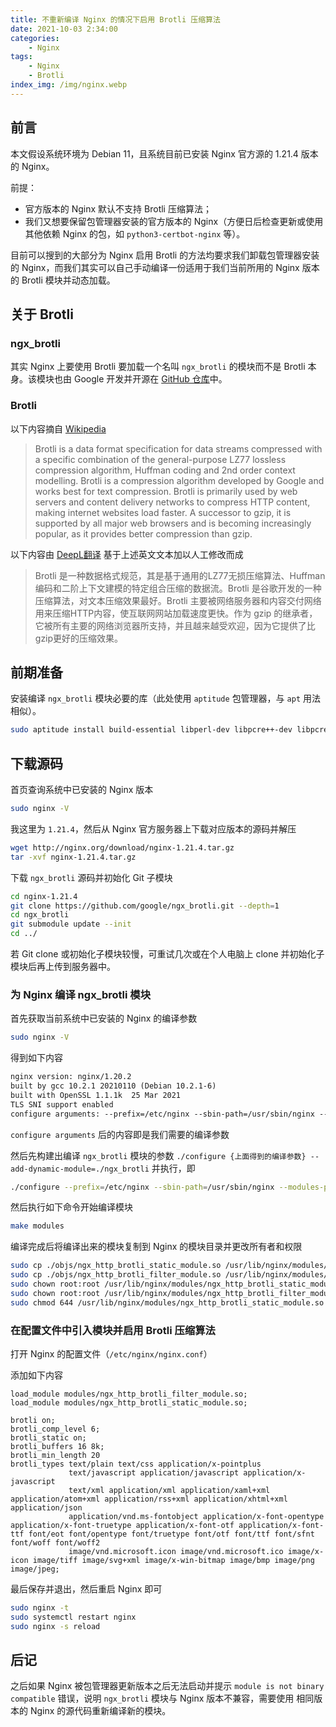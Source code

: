 ```yaml
---
title: 不重新编译 Nginx 的情况下启用 Brotli 压缩算法
date: 2021-10-03 2:34:00
categories:
    - Nginx
tags:
    - Nginx
    - Brotli
index_img: /img/nginx.webp
---
```


## 前言

本文假设系统环境为 Debian 11，且系统目前已安装 Nginx 官方源的 1.21.4 版本的 Nginx。

前提：

- 官方版本的 Nginx 默认不支持 Brotli 压缩算法；
- 我们又想要保留包管理器安装的官方版本的 Nginx（方便日后检查更新或使用其他依赖 Nginx 的包，如 `python3-certbot-nginx` 等）。

目前可以搜到的大部分为 Nginx 启用 Brotli 的方法均要求我们卸载包管理器安装的 Nginx，而我们其实可以自己手动编译一份适用于我们当前所用的 Nginx 版本的 Brotli 模块并动态加载。

## 关于 Brotli

### ngx_brotli

其实 Nginx 上要使用 Brotli 要加载一个名叫 `ngx_brotli` 的模块而不是 Brotli 本身。该模块也由 Google 开发并开源在 [GitHub 仓库](https://github.com/google/ngx_brotli)中。

### Brotli

以下内容摘自 [Wikipedia](https://en.m.wikipedia.org/wiki/Brotli)

> Brotli is a data format specification for data streams compressed with a specific combination of the general-purpose LZ77 lossless compression algorithm, Huffman coding and 2nd order context modelling. Brotli is a compression algorithm developed by Google and works best for text compression. Brotli is primarily used by web servers and content delivery networks to compress HTTP content, making internet websites load faster. A successor to gzip, it is supported by all major web browsers and is becoming increasingly popular, as it provides better compression than gzip.

以下内容由 [DeepL翻译](https://www.deepl.com/translator) 基于上述英文文本加以人工修改而成

> Brotli 是一种数据格式规范，其是基于通用的LZ77无损压缩算法、Huffman编码和二阶上下文建模的特定组合压缩的数据流。Brotli 是谷歌开发的一种压缩算法，对文本压缩效果最好。Brotli 主要被网络服务器和内容交付网络用来压缩HTTP内容，使互联网网站加载速度更快。作为 gzip 的继承者，它被所有主要的网络浏览器所支持，并且越来越受欢迎，因为它提供了比gzip更好的压缩效果。

## 前期准备

安装编译 `ngx_brotli` 模块必要的库（此处使用 `aptitude` 包管理器，与 `apt` 用法相似）。

```bash
sudo aptitude install build-essential libperl-dev libpcre++-dev libpcre2-dev openssl libssl1.1 libssl-dev
```

## 下载源码

首页查询系统中已安装的 Nginx 版本

```bash
sudo nginx -V
```

我这里为 `1.21.4`，然后从 Nginx 官方服务器上下载对应版本的源码并解压

```bash
wget http://nginx.org/download/nginx-1.21.4.tar.gz
tar -xvf nginx-1.21.4.tar.gz
```

下载 `ngx_brotli` 源码并初始化 Git 子模块

```bash
cd nginx-1.21.4
git clone https://github.com/google/ngx_brotli.git --depth=1
cd ngx_brotli
git submodule update --init
cd ../
```

若 Git clone 或初始化子模块较慢，可重试几次或在个人电脑上 clone 并初始化子模块后再上传到服务器中。

### 为 Nginx 编译 ngx_brotli 模块

首先获取当前系统中已安装的 Nginx 的编译参数

```bash
sudo nginx -V
```

得到如下内容

```txt
nginx version: nginx/1.20.2
built by gcc 10.2.1 20210110 (Debian 10.2.1-6)
built with OpenSSL 1.1.1k  25 Mar 2021
TLS SNI support enabled
configure arguments: --prefix=/etc/nginx --sbin-path=/usr/sbin/nginx --modules-path=/usr/lib/nginx/modules --conf-path=/etc/nginx/nginx.conf --error-log-path=/var/log/nginx/error.log --http-log-path=/var/log/nginx/access.log --pid-path=/var/run/nginx.pid --lock-path=/var/run/nginx.lock --http-client-body-temp-path=/var/cache/nginx/client_temp --http-proxy-temp-path=/var/cache/nginx/proxy_temp --http-fastcgi-temp-path=/var/cache/nginx/fastcgi_temp --http-uwsgi-temp-path=/var/cache/nginx/uwsgi_temp --http-scgi-temp-path=/var/cache/nginx/scgi_temp --user=nginx --group=nginx --with-compat --with-file-aio --with-threads --with-http_addition_module --with-http_auth_request_module --with-http_dav_module --with-http_flv_module --with-http_gunzip_module --with-http_gzip_static_module --with-http_mp4_module --with-http_random_index_module --with-http_realip_module --with-http_secure_link_module --with-http_slice_module --with-http_ssl_module --with-http_stub_status_module --with-http_sub_module --with-http_v2_module --with-mail --with-mail_ssl_module --with-stream --with-stream_realip_module --with-stream_ssl_module --with-stream_ssl_preread_module --with-cc-opt='-g -O2 -ffile-prefix-map=/data/builder/debuild/nginx-1.20.2/debian/debuild-base/nginx-1.20.2=. -fstack-protector-strong -Wformat -Werror=format-security -Wp,-D_FORTIFY_SOURCE=2 -fPIC' --with-ld-opt='-Wl,-z,relro -Wl,-z,now -Wl,--as-needed -pie'
```

`configure arguments` 后的内容即是我们需要的编译参数

然后先构建出编译 `ngx_brotli` 模块的参数 `./configure {上面得到的编译参数} --add-dynamic-module=./ngx_brotli` 并执行，即

```bash
./configure --prefix=/etc/nginx --sbin-path=/usr/sbin/nginx --modules-path=/usr/lib/nginx/modules --conf-path=/etc/nginx/nginx.conf --error-log-path=/var/log/nginx/error.log --http-log-path=/var/log/nginx/access.log --pid-path=/var/run/nginx.pid --lock-path=/var/run/nginx.lock --http-client-body-temp-path=/var/cache/nginx/client_temp --http-proxy-temp-path=/var/cache/nginx/proxy_temp --http-fastcgi-temp-path=/var/cache/nginx/fastcgi_temp --http-uwsgi-temp-path=/var/cache/nginx/uwsgi_temp --http-scgi-temp-path=/var/cache/nginx/scgi_temp --user=nginx --group=nginx --with-compat --with-file-aio --with-threads --with-http_addition_module --with-http_auth_request_module --with-http_dav_module --with-http_flv_module --with-http_gunzip_module --with-http_gzip_static_module --with-http_mp4_module --with-http_random_index_module --with-http_realip_module --with-http_secure_link_module --with-http_slice_module --with-http_ssl_module --with-http_stub_status_module --with-http_sub_module --with-http_v2_module --with-mail --with-mail_ssl_module --with-stream --with-stream_realip_module --with-stream_ssl_module --with-stream_ssl_preread_module --with-cc-opt='-g -O2 -ffile-prefix-map=/data/builder/debuild/nginx-1.20.2/debian/debuild-base/nginx-1.20.2=. -fstack-protector-strong -Wformat -Werror=format-security -Wp,-D_FORTIFY_SOURCE=2 -fPIC' --with-ld-opt='-Wl,-z,relro -Wl,-z,now -Wl,--as-needed -pie' --add-dynamic-module=/path/to/ngx_brotli
```

然后执行如下命令开始编译模块

```bash
make modules
```

编译完成后将编译出来的模块复制到 Nginx 的模块目录并更改所有者和权限

```bash
sudo cp ./objs/ngx_http_brotli_static_module.so /usr/lib/nginx/modules/
sudo cp ./objs/ngx_http_brotli_filter_module.so /usr/lib/nginx/modules/
sudo chown root:root /usr/lib/nginx/modules/ngx_http_brotli_static_module.so
sudo chown root:root /usr/lib/nginx/modules/ngx_http_brotli_filter_module.so
sudo chmod 644 /usr/lib/nginx/modules/ngx_http_brotli_static_module.so /usr/lib/nginx/modules/ngx_http_brotli_filter_module.so
```

### 在配置文件中引入模块并启用 Brotli 压缩算法

打开 Nginx 的配置文件（`/etc/nginx/nginx.conf`）

添加如下内容

```nginx
load_module modules/ngx_http_brotli_filter_module.so;
load_module modules/ngx_http_brotli_static_module.so;

brotli on;
brotli_comp_level 6;
brotli_static on;
brotli_buffers 16 8k;
brotli_min_length 20
brotli_types text/plain text/css application/x-pointplus
             text/javascript application/javascript application/x-javascript
             text/xml application/xml application/xaml+xml application/atom+xml application/rss+xml application/xhtml+xml application/json
             application/vnd.ms-fontobject application/x-font-opentype application/x-font-truetype application/x-font-otf application/x-font-ttf font/eot font/opentype font/truetype font/otf font/ttf font/sfnt font/woff font/woff2
             image/vnd.microsoft.icon image/vnd.microsoft.ico image/x-icon image/tiff image/svg+xml image/x-win-bitmap image/bmp image/png image/jpeg;
```

最后保存并退出，然后重启 Nginx 即可

```bash
sudo nginx -t
sudo systemctl restart nginx
sudo nginx -s reload
```

## 后记

之后如果 Nginx 被包管理器更新版本之后无法启动并提示 `module is not binary compatible` 错误，说明 `ngx_brotli` 模块与 Nginx 版本不兼容，需要使用 相同版本的 Nginx 的源代码重新编译新的模块。
